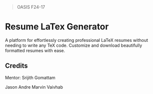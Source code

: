 > OASIS F24-17

# Resume LaTex Generator

A platform for effortlessly creating professional LaTeX resumes without needing to write any TeX code. Customize and download beautifully formatted resumes with ease.

## Credits

Mentor: Srijith Gomattam

Jason 
Andre 
Marvin 
Vaivhab
